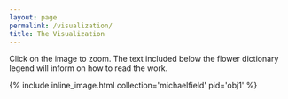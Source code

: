 ```yaml
---
layout: page
permalink: /visualization/
title: The Visualization
---
```


Click on the image to zoom. The text included below the flower dictionary legend will inform on how to read the work.

{% include inline_image.html collection='michaelfield' pid='obj1' %}
